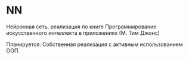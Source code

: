 NN
==
Нейронная сеть, реализация по книге Программирование искусственного интеллекта в приложениях (М. Тим Джонс)

Планируется: 
Собственная реализация с активным использованием ООП.
